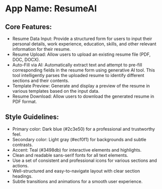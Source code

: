 # **App Name**: ResumeAI

## Core Features:

- Resume Data Input: Provide a structured form for users to input their personal details, work experience, education, skills, and other relevant information for their resume.
- Resume Upload: Allow users to upload an existing resume file (PDF, DOC, DOCX).
- Auto-Fill via AI: Automatically extract text and attempt to pre-fill corresponding fields in the resume form using generative AI tool. This tool intelligently parses the uploaded resume to identify different sections and their contents.
- Template Preview: Generate and display a preview of the resume in various templates based on the input data.
- Resume Download: Allow users to download the generated resume in PDF format.

## Style Guidelines:

- Primary color: Dark blue (#2c3e50) for a professional and trustworthy feel.
- Secondary color: Light gray (#ecf0f1) for backgrounds and subtle contrasts.
- Accent: Teal (#3498db) for interactive elements and highlights.
- Clean and readable sans-serif fonts for all text elements.
- Use a set of consistent and professional icons for various sections and actions.
- Well-structured and easy-to-navigate layout with clear section headings.
- Subtle transitions and animations for a smooth user experience.
